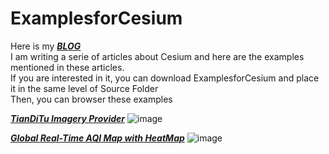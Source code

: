 # ExamplesforCesium
Here is my  [***BLOG***](http://www.cnblogs.com/fuckgiser/)    
I am writing a serie of articles about Cesium and here are the examples mentioned in these articles.   
If you are interested in it, you can download ExamplesforCesium and place it in the same level of Source Folder        
Then, you can browser these examples 

[***TianDiTu Imagery Provider***](https://pasu.github.io/ExamplesforCesium/examples/tianditu.html)
![image](https://raw.githubusercontent.com/pasu/ExamplesforCesium/master/images/tianditu.png)

[***Global Real-Time AQI Map with HeatMap***](https://pasu.github.io/ExamplesforCesium/examples/aqi.html)
![image](https://raw.githubusercontent.com/pasu/ExamplesforCesium/master/images/aqi.png)